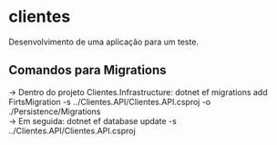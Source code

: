 # clientes
Desenvolvimento de uma aplicação para um teste.

## Comandos para Migrations
-> Dentro do projeto Clientes.Infrastructure: dotnet ef migrations add FirtsMigration -s ../Clientes.API/Clientes.API.csproj -o ./Persistence/Migrations
<br>
-> Em seguida: dotnet ef database update -s ../Clientes.API/Clientes.API.csproj

